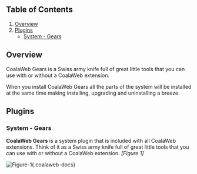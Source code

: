 ## Table of Contents
1.  [Overview](#overview)
2.  [Plugins](#plugins)
    -   [System - Gears](#plg-gears)

## <a class="doc-top" name="overview"></a>Overview

CoalaWeb Gears is a Swiss army knife full of great little tools that you can use with or without a CoalaWeb extension.

<div class="uk-alert">When you install CoalaWeb Gears all the parts of the system will be installed at the same time making installing, upgrading and uninstalling a breeze.</div>

## <a name="plugins"></a>Plugins

### <a name="plg-likes"></a>System - Gears

**CoalaWeb Gears** is a system plugin that is included with all CoalaWeb extensions. Think of it as a Swiss army knife full of great little tools that you can use with or without a CoalaWeb extension. *\[Figure 1\]*

![Figure-1](http://cdn.coalaweb.com/images/docs/joomla-extensions/gears/cw-gears.png "Figure-1"){.coalaweb-docs}